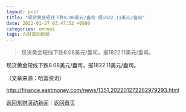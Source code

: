 ```yaml
---
layout: post
title: "现货黄金短线下跌8.08美元/盎司 报1822.11美元/盎司"
date: 2022-01-27 03:47:52 +0800
categories: emnews
tags: 东财滚动新闻
---
```

> 现货黄金短线下跌8.08美元/盎司，报1822.11美元/盎司。

<p>现货黄金短线下跌8.08美元/盎司，报1822.11美元/盎司。</p><p class="em_media">（文章来源：哈富资讯）</p>

<http://finance.eastmoney.com/news/1351,202201272262979293.html>

[返回东财滚动新闻](//finews.withounder.com/emnews/)｜[返回首页](//finews.withounder.com/)